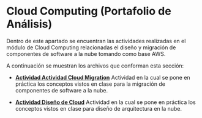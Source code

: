 # Cloud Computing (Portafolio de Análisis)
Dentro de este apartado se encuentran las actividades realizadas en el módulo de Cloud Computing relacionadas el diseño y migración de componentes de software a la nube tomando como base AWS.

A continuación se muestran los archivos que conforman esta sección:
* **[Actividad Actividad Cloud Migration](/final/Cloud%20Computing/CloudMigration_Equipo2.pdf)** Actividad en la cual se pone en práctica los conceptos vistos en clase para la migración de componentes de software a la nube.

* **[Actividad Diseño de Cloud](/final/Cloud%20Computing/DisenoCloud_Equipo2.pdf)** Actividad en la cual se pone en práctica los conceptos vistos en clase para diseño de arquitectura en la nube.